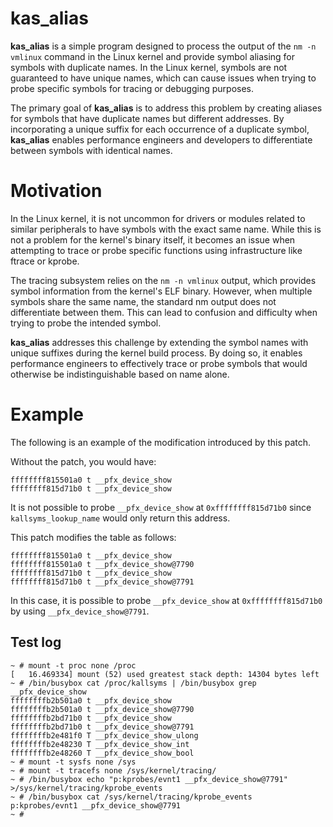 # kas_alias

**kas_alias** is a simple program designed to process the output of the 
`nm -n vmlinux` command in the Linux kernel and provide symbol aliasing for 
symbols with duplicate names. In the Linux kernel, symbols are not guaranteed 
to have unique names, which can cause issues when trying to probe specific 
symbols for tracing or debugging purposes.

The primary goal of **kas_alias** is to address this problem by creating 
aliases for symbols that have duplicate names but different addresses. 
By incorporating a unique suffix for each occurrence of a duplicate symbol, 
**kas_alias** enables performance engineers and developers to differentiate 
between symbols with identical names.

# Motivation

In the Linux kernel, it is not uncommon for drivers or modules related to 
similar peripherals to have symbols with the exact same name. 
While this is not a problem for the kernel's binary itself, it becomes an 
issue when attempting to trace or probe specific functions using 
infrastructure like ftrace or kprobe.

The tracing subsystem relies on the `nm -n vmlinux` output, which provides 
symbol information from the kernel's ELF binary. However, when multiple 
symbols share the same name, the standard nm output does not differentiate 
between them. This can lead to confusion and difficulty when trying to 
probe the intended symbol.

**kas_alias** addresses this challenge by extending the symbol names with 
unique suffixes during the kernel build process. By doing so, it enables 
performance engineers to effectively trace or probe symbols that would 
otherwise be indistinguishable based on name alone.


# Example

The following is an example of the modification introduced by this patch.

Without the patch, you would have:
```
ffffffff815501a0 t __pfx_device_show
ffffffff815d71b0 t __pfx_device_show
```
It is not possible to probe `__pfx_device_show` at `0xffffffff815d71b0` since 
`kallsyms_lookup_name` would only return this address.

This patch modifies the table as follows:

```
ffffffff815501a0 t __pfx_device_show
ffffffff815501a0 t __pfx_device_show@7790
ffffffff815d71b0 t __pfx_device_show
ffffffff815d71b0 t __pfx_device_show@7791
```
In this case, it is possible to probe `__pfx_device_show` at 
`0xffffffff815d71b0` by using `__pfx_device_show@7791`.

## Test log

```
~ # mount -t proc none /proc
[   16.469334] mount (52) used greatest stack depth: 14304 bytes left
~ # /bin/busybox cat /proc/kallsyms | /bin/busybox grep __pfx_device_show
ffffffffb2b501a0 t __pfx_device_show
ffffffffb2b501a0 t __pfx_device_show@7790
ffffffffb2bd71b0 t __pfx_device_show
ffffffffb2bd71b0 t __pfx_device_show@7791
ffffffffb2e481f0 T __pfx_device_show_ulong
ffffffffb2e48230 T __pfx_device_show_int
ffffffffb2e48260 T __pfx_device_show_bool
~ # mount -t sysfs none /sys
~ # mount -t tracefs none /sys/kernel/tracing/
~ # /bin/busybox echo "p:kprobes/evnt1 __pfx_device_show@7791" >/sys/kernel/tracing/kprobe_events  
~ # /bin/busybox cat /sys/kernel/tracing/kprobe_events
p:kprobes/evnt1 __pfx_device_show@7791
~ # 
```

